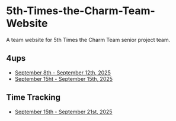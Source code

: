 # 5th-Times-the-Charm-Team-Website
A team website for  5th Times the Charm Team senior project team.

## 4ups
- [September 8th - September 12th, 2025](./4ups/9-8>>12-25)
- [September 15ht - September 15th, 2025](./4ups/9-15>>21-25)

## Time Tracking
- [September 15th - September 21st, 2025](./time/9-15>>21-25)
